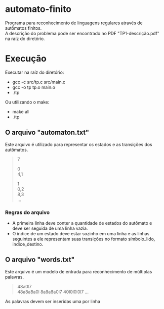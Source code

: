 # automato-finito
Programa para reconhecimento de linguagens regulares através de autômatos finitos.  
A descrição do problema pode ser encontrado no PDF "TP1-descrição.pdf" na raíz do diretório.

# Execução
Executar na raíz do diretório:
- gcc -c src/tp.c src/main.c
- gcc -o tp tp.o main.o
- ./tp

Ou utilizando o make:
- make all
- ./tp

## O arquivo "automaton.txt"
Este arquivo é utilizado para representar os estados e as transições dos autômatos.  
> 7  
> 
> 0    
> 4,1  
> 
> 1    
> 0,2  
> 8,3  
> ...

### Regras do arquivo
- A primeira linha deve conter a quantidade de estados do autômato e deve ser seguida de uma linha vazia.
- O indice de um estado deve estar sozinho em uma linha e as linhas seguintes a ele representam suas transições no formato símbolo_lido, indice_destino.

## O arquivo "words.txt"
Este arquivo é um modelo de entrada para reconhecimento de múltiplas palavras.
> 48a0l7  
> 48a8a8a0l
> 8a8a8a0l7
> 40l0l0l0l7
> ...
 
As palavras devem ser inseridas uma por linha
